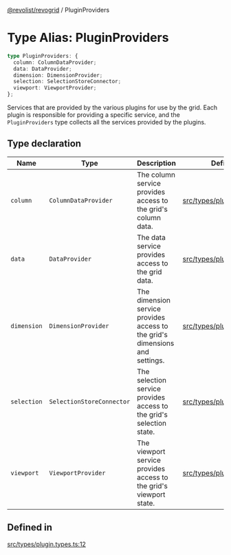 [@revolist/revogrid](README.md) / PluginProviders

# Type Alias: PluginProviders

```ts
type PluginProviders: {
  column: ColumnDataProvider;
  data: DataProvider;
  dimension: DimensionProvider;
  selection: SelectionStoreConnector;
  viewport: ViewportProvider;
};
```

Services that are provided by the various plugins for use by the grid. Each plugin
is responsible for providing a specific service, and the `PluginProviders` type collects all the services provided
by the plugins.

## Type declaration

| Name | Type | Description | Defined in |
| ------ | ------ | ------ | ------ |
| `column` | `ColumnDataProvider` | The column service provides access to the grid's column data. | [src/types/plugin.types.ts:28](https://github.com/revolist/revogrid/blob/cef5db5acf21deb63962d633ec5e3d088dfc6c5b/src/types/plugin.types.ts#L28) |
| `data` | `DataProvider` | The data service provides access to the grid data. | [src/types/plugin.types.ts:16](https://github.com/revolist/revogrid/blob/cef5db5acf21deb63962d633ec5e3d088dfc6c5b/src/types/plugin.types.ts#L16) |
| `dimension` | `DimensionProvider` | The dimension service provides access to the grid's dimensions and settings. | [src/types/plugin.types.ts:20](https://github.com/revolist/revogrid/blob/cef5db5acf21deb63962d633ec5e3d088dfc6c5b/src/types/plugin.types.ts#L20) |
| `selection` | `SelectionStoreConnector` | The selection service provides access to the grid's selection state. | [src/types/plugin.types.ts:24](https://github.com/revolist/revogrid/blob/cef5db5acf21deb63962d633ec5e3d088dfc6c5b/src/types/plugin.types.ts#L24) |
| `viewport` | `ViewportProvider` | The viewport service provides access to the grid's viewport state. | [src/types/plugin.types.ts:32](https://github.com/revolist/revogrid/blob/cef5db5acf21deb63962d633ec5e3d088dfc6c5b/src/types/plugin.types.ts#L32) |

## Defined in

[src/types/plugin.types.ts:12](https://github.com/revolist/revogrid/blob/cef5db5acf21deb63962d633ec5e3d088dfc6c5b/src/types/plugin.types.ts#L12)
